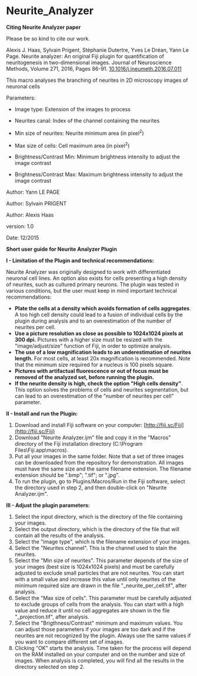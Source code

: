 # Neurite_Analyzer

**Citing Neurite Analyzer paper**

Please be so kind to cite our work.

Alexis J. Haas, Sylvain Prigent, Stéphanie Dutertre, Yves Le Dréan, Yann Le Page. Neurite analyzer: An original Fiji plugin for quantification of neuritogenesis in two-dimensional images. Journal of Neuroscience Methods, Volume 271, 2016, Pages 86-91. [10.1016/j.jneumeth.2016.07.011](10.1016/j.jneumeth.2016.07.011)

This macro analyses the branching of neurites in 2D microscopy images of neuronal cells

Parameters:

- Image type: Extension of the images to process

- Neurites canal: Index of the channel containing the neurites

- Min size of neurites: Neurite minimum area (in pixel<sup>2</sup>)

- Max size of cells: Cell maximum area (in pixel<sup>2</sup>)

- Brightness/Contrast Min: Minimum brightness intensity to adjust the image contrast

- Brightness/Contrast Max: Maximum brightness intensity to adjust the image contrast

Author: Yann LE PAGE

Author: Sylvain PRIGENT

Author: Alexis Haas

version: 1.0

Date: 12/2015
  
**Short user guide for Neurite Analyzer Plugin**

**I - Limitation of the Plugin and technical recommendations:**

Neurite Analyzer was originally designed to work with differentiated neuronal cell lines. An option also exists for cells presenting a high density of neurites, such as cultured primary neurons. The plugin was tested in various conditions, but the user must keep in mind important technical recommendations:

- **Plate the cells at a density which avoids formation of cells aggregates**. A too high cell density could lead to a fusion of individual cells by the plugin during analysis and to an overestimation of the number of neurites per cell.
- **Use a picture resolution as close as possible to 1024x1024 pixels at 300 dpi.** Pictures with a higher size must be resized with the &quot;image/adjust/size&quot; function of Fiji, in order to optimize analysis.
- **The use of a low magnification leads to an underestimation of neurites length.** For most cells, at least 20x magnification is recommended. Note that the minimum size required for a nucleus is 100 pixels square.
- **Pictures with artifactual fluorescence or out of focus must be removed of the analyzed set, before running the plugin.**
- **If the neurite density is high, check the option &quot;High cells density&quot;**. This option solves the problems of cells and neurites segmentation, but can lead to an overestimation of the &quot;number of neurites per cell&quot; parameter.

**II - Install and run the Plugin:**

1. Download and install Fiji software on your computer: [http://fiji.sc/Fiji](http://fiji.sc/Fiji)
2. Download &quot;Neurite Analyzer.ijm&quot; file and copy it in the &quot;Macros&quot; directory of the Fiji installation directory (C:\Program Files\Fiji.app\macros).
3. Put all your images in the same folder. Note that a set of three images can be downloaded from the repository for demonstration. All images must have the same size and the same filename extension. The filename extension should be &quot;.bmp&quot;; &quot;.tif&quot;; or &quot;.jpg&quot;.
4. To run the plugin, go to Plugins/Macros/Run in the Fiji software, select the directory used in step 2, and then double-click on &quot;Neurite Analyzer.ijm&quot;.

**III - Adjust the plugin parameters:**

1. Select the input directory, which is the directory of the file containing your images.
2. Select the output directory, which is the directory of the file that will contain all the results of the analysis.
3. Select the &quot;image type&quot;, which is the filename extension of your images.
4. Select the &quot;Neurites channel&quot;. This is the channel used to stain the neurites.
5. Select the &quot;Min size of neurites&quot;. This parameter depends of the size of your images (best size is 1024x1024 pixels) and must be carefully adjusted to exclude small particles that are not neurites. You can start with a small value and increase this value until only neurites of the minimum required size are drawn in the file &quot;\_neurite\_per\_cell.tif&quot;, after analysis.
6. Select the &quot;Max size of cells&quot;. This parameter must be carefully adjusted to exclude groups of cells from the analysis. You can start with a high value and reduce it until no cell aggregates are shown in the file &quot;\_projection.tif&quot;, after analysis.
7. Select the &quot;Brigthness/Contrast&quot; minimum and maximum values. You can adjust those parameters if your images are too dark and if the neurites are not recognized by the plugin. Always use the same values if you want to compare different set of images.
8. Clicking &quot;OK&quot; starts the analysis. Time taken for the process will depend on the RAM installed on your computer and on the number and size of images. When analysis is completed, you will find all the results in the directory selected on step 2.

